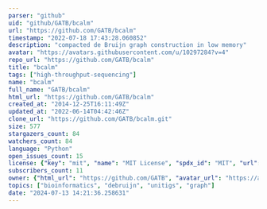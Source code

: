 ```yaml
---
parser: "github"
uid: "github/GATB/bcalm"
url: "https://github.com/GATB/bcalm"
timestamp: "2022-07-18 17:43:28.060852"
description: "compacted de Bruijn graph construction in low memory"
avatar: "https://avatars.githubusercontent.com/u/10297284?v=4"
repo_url: "https://github.com/GATB/bcalm"
title: "bcalm"
tags: ["high-throughput-sequencing"]
name: "bcalm"
full_name: "GATB/bcalm"
html_url: "https://github.com/GATB/bcalm"
created_at: "2014-12-25T16:11:49Z"
updated_at: "2022-06-14T04:42:46Z"
clone_url: "https://github.com/GATB/bcalm.git"
size: 577
stargazers_count: 84
watchers_count: 84
language: "Python"
open_issues_count: 15
license: {"key": "mit", "name": "MIT License", "spdx_id": "MIT", "url": "https://api.github.com/licenses/mit", "node_id": "MDc6TGljZW5zZTEz"}
subscribers_count: 11
owner: {"html_url": "https://github.com/GATB", "avatar_url": "https://avatars.githubusercontent.com/u/10297284?v=4", "login": "GATB", "type": "Organization"}
topics: ["bioinformatics", "debruijn", "unitigs", "graph"]
date: "2024-07-13 14:21:36.258631"
---
```


